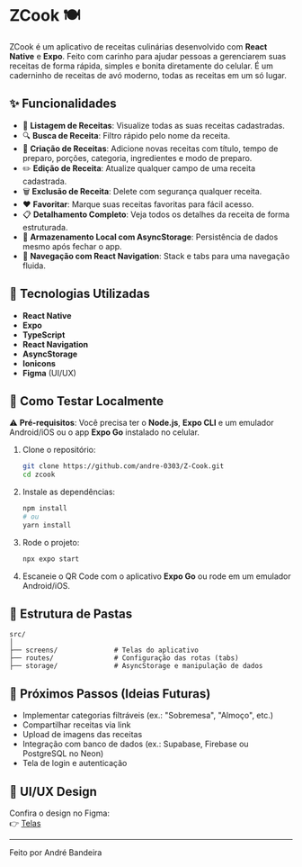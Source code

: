 # ZCook 🍽️

ZCook é um aplicativo de receitas culinárias desenvolvido com **React Native** e **Expo**. Feito com carinho para ajudar pessoas a gerenciarem suas receitas de forma rápida, simples e bonita diretamente do celular. É um caderninho de receitas de avó moderno, todas as receitas em um só lugar.

## ✨ Funcionalidades

- 📄 **Listagem de Receitas**: Visualize todas as suas receitas cadastradas.
- 🔍 **Busca de Receita**: Filtro rápido pelo nome da receita.
- 🥗 **Criação de Receitas**: Adicione novas receitas com título, tempo de preparo, porções, categoria, ingredientes e modo de preparo.
- ✏️ **Edição de Receita**: Atualize qualquer campo de uma receita cadastrada.
- 🗑️ **Exclusão de Receita**: Delete com segurança qualquer receita.
- ❤️ **Favoritar**: Marque suas receitas favoritas para fácil acesso.
- 📋 **Detalhamento Completo**: Veja todos os detalhes da receita de forma estruturada.
- 📁 **Armazenamento Local com AsyncStorage**: Persistência de dados mesmo após fechar o app.
- 🔀 **Navegação com React Navigation**: Stack e tabs para uma navegação fluida.

## 📱 Tecnologias Utilizadas

- **React Native**
- **Expo**
- **TypeScript**
- **React Navigation**
- **AsyncStorage**
- **Ionicons**
- **Figma** (UI/UX)

## 🧪 Como Testar Localmente

⚠️ **Pré-requisitos**: Você precisa ter o **Node.js**, **Expo CLI** e um emulador Android/iOS ou o app **Expo Go** instalado no celular.

1. Clone o repositório:
   ```bash
   git clone https://github.com/andre-0303/Z-Cook.git
   cd zcook
   ```

2. Instale as dependências:
   ```bash
   npm install
   # ou
   yarn install
   ```

3. Rode o projeto:
   ```bash
   npx expo start
   ```

4. Escaneie o QR Code com o aplicativo **Expo Go** ou rode em um emulador Android/iOS.

## 📂 Estrutura de Pastas

```
src/
│
├── screens/              # Telas do aplicativo
├── routes/               # Configuração das rotas (tabs)
├── storage/              # AsyncStorage e manipulação de dados
```

## 🎯 Próximos Passos (Ideias Futuras)

- Implementar categorias filtráveis (ex.: "Sobremesa", "Almoço", etc.)
- Compartilhar receitas via link
- Upload de imagens das receitas
- Integração com banco de dados (ex.: Supabase, Firebase ou PostgreSQL no Neon)
- Tela de login e autenticação

## 📸 UI/UX Design

Confira o design no Figma:  
👉 [Telas](https://www.figma.com/design/ZVUw2lOc2AlVOPiyF2Oicb/ZCook?node-id=10-8&t=4sii4XZrbVvGU3zd-1)

---

Feito por André Bandeira
